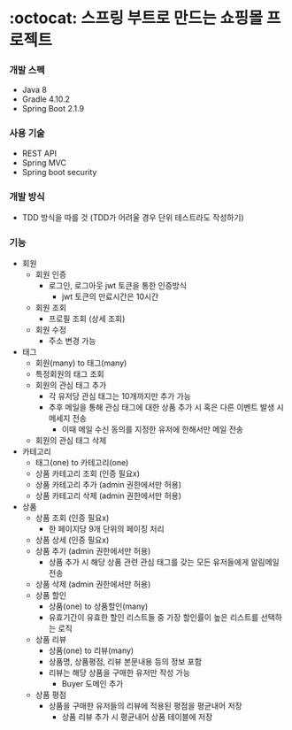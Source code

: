 # :octocat: 스프링 부트로 만드는 쇼핑몰 프로젝트

### 개발 스펙
* Java 8
* Gradle 4.10.2
* Spring Boot 2.1.9

### 사용 기술
* REST API
* Spring MVC
* Spring boot security

### 개발 방식
* TDD 방식을 따를 것 (TDD가 어려울 경우 단위 테스트라도 작성하기)

### 기능
* 회원
  * 회원 인증
    * 로그인, 로그아웃 jwt 토큰을 통한 인증방식
      * jwt 토큰의 만료시간은 10시간
  * 회원 조회
    * 프로필 조회 (상세 조회)
  * 회원 수정
    * 주소 변경 가능
* 태그
  * 회원(many) to 태그(many)
  * 특정회원의 태그 조회
  * 회원의 관심 태그 추가
    * 각 유저당 관심 태그는 10개까지만 추가 가능
    * 추후 메일을 통해 관심 태그에 대한 상품 추가 시 혹은 다른 이벤트 발생 시 메세지 전송
      * 이때 메일 수신 동의를 지정한 유저에 한해서만 메일 전송
  * 회원의 관심 태그 삭제
* 카테고리
  * 태그(one) to 카테고리(one)
  * 상품 카테고리 조회 (인증 필요x)
  * 상품 카테고리 추가 (admin 권한에서만 허용)
  * 상품 카테고리 삭제 (admin 권한에서만 허용)
* 상품
  * 상품 조회 (인증 필요x)
    * 한 페이지당 9개 단위의 페이징 처리
  * 상품 상세 (인증 필요x)
  * 상품 추가 (admin 권한에서만 허용)
    * 상품 추가 시 해당 상품 관련 관심 태그를 갖는 모든 유저들에게 알림메일 전송  
  * 상품 삭제 (admin 권한에서만 허용)
  * 상품 할인
    * 상품(one) to 상품할인(many)
    * 유효기간이 유효한 할인 리스트들 중 가장 할인률이 높은 리스트를 선택하는 로직
  * 상품 리뷰
    * 상품(one) to 리뷰(many)
    * 상품명, 상품평점, 리뷰 본문내용 등의 정보 포함
    * 리뷰는 해당 상품을 구매한 유저만 작성 가능
      * Buyer 도메인 추가
  * 상품 평점
    * 상품을 구매한 유저들의 리뷰에 적용된 평점을 평균내어 저장
      * 상품 리뷰 추가 시 평균내어 상품 테이블에 저장
